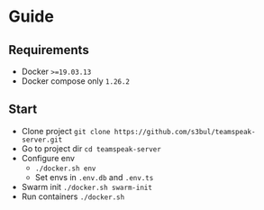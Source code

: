# Guide
## Requirements
* Docker `>=19.03.13`
* Docker compose only `1.26.2`

## Start
* Clone project `git clone https://github.com/s3bul/teamspeak-server.git`
* Go to project dir `cd teamspeak-server`
* Configure env
  * `./docker.sh env`
  * Set envs in `.env.db` and `.env.ts`
* Swarm init `./docker.sh swarm-init`
* Run containers `./docker.sh`
